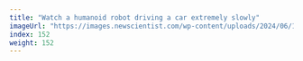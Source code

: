 ```yaml
---
title: "Watch a humanoid robot driving a car extremely slowly"
imageUrl: "https://images.newscientist.com/wp-content/uploads/2024/06/17135759/SEI_208710034.jpg?width=788"
index: 152
weight: 152
---
```

